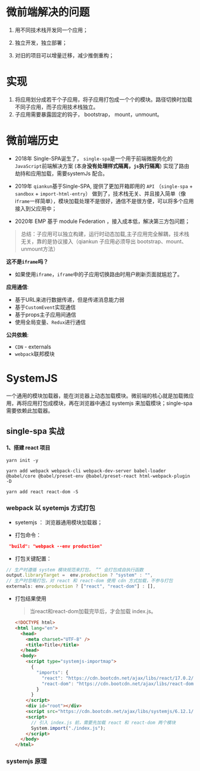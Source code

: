 # 微前端解决的问题

1. 用不同技术栈开发同一个应用；

2. 独立开发，独立部署；
3. 对旧的项目可以增量迁移，减少推倒重构；

# 实现

1. 将应用划分成若干个子应用，将子应用打包成一个个的模块。路径切换时加载不同子应用，而子应用技术栈独立。
2. 子应用需要暴露固定的钩子， bootstrap， mount，unmount。

# 微前端历史

- 2018年 Single-SPA诞生了， `single-spa`是一个用于前端微服务化的`JavaScript`前端解决方案 (本身**没有处理样式隔离，`js`执行隔离**) 实现了路由劫持和应用加载，需要systemJs 配合。

- 2019年 `qiankun`基于Single-SPA, 提供了更加开箱即用的 `API` （`single-spa` + `sandbox` + `import-html-entry`） 做到了，技术栈无关、并且接入简单（像i`frame`一样简单），模块加载处理不是很好，通信不是很方便，可以将多个应用接入到父应用中；
- 2020年 EMP 基于 module Federation ，接入成本低，解决第三方包问题；

> 总结：子应用可以独立构建，运行时动态加载,主子应用完全解耦，技术栈无关，靠的是协议接入（qiankun 子应用必须导出 bootstrap、mount、unmount方法）

**这不是`iframe`吗？**

- 如果使用`iframe`，`iframe`中的子应用切换路由时用户刷新页面就尴尬了。

**应用通信**:

- 基于URL来进行数据传递，但是传递消息能力弱
- 基于`CustomEvent`实现通信
- 基于props主子应用间通信
- 使用全局变量、`Redux`进行通信

**公共依赖**:

- `CDN` - externals
- `webpack`联邦模块





# SystemJS

一个通用的模块加载器，能在浏览器上动态加载模块。微前端的核心就是加载微应用，再将应用打包成模块，再在浏览器中通过 systemjs 来加载模块；single-spa 需要依赖此加载器。



## single-spa 实战

#### 1、搭建 react 项目

```shell
yarn init -y

yarn add webpack webpack-cli webpack-dev-server babel-loader @babel/core @babel/preset-env @babel/preset-react html-webpack-plugin -D

yarn add react react-dom -S
```



### webpack 以 syetemjs 方式打包

- syetemjs ： 浏览器通用模块加载器；

- 打包命令：

```json
 "build": "webpack --env production"
```

- 打包关键配置：

```js
// 生产时遵循 system 模块规范来打包， ”“ 会打包成自执行函数
output.libraryTarget =  env.production ? "system" : "",
// 生产时忽略打包，对 react 和 react-dom 使用 cdn 方式加载，不参与打包    
externals: env.production ? ["react", "react-dom"] : [], 
```

- 打包结果使用

  > 当react和react-dom加载完毕后，才会加载 index.js。
  >
  > 

  ```html
  <!DOCTYPE html>
  <html lang="en">
    <head>
      <meta charset="UTF-8" />
      <title>Title</title>
    </head>
    <body>
      <script type="systemjs-importmap">
        {
          "imports": {
            "react": "https://cdn.bootcdn.net/ajax/libs/react/17.0.2/umd/react.development.min.js",
            "react-dom": "https://cdn.bootcdn.net/ajax/libs/react-dom/17.0.2/umd/react-dom.production.min.js"
          }
        }
      </script>
      <div id="root"></div>
      <script src="https://cdn.bootcdn.net/ajax/libs/systemjs/6.12.1/system.js"></script>
      <script>
        // 引入 index.js 前，需要先加载 react 和 react-dom 两个模块
        System.import("./index.js");
      </script>
    </body>
  </html>
  
  ```

### systemjs 原理



















